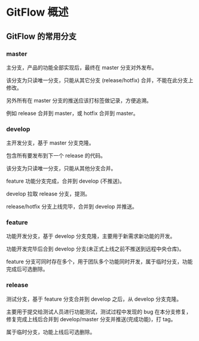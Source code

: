 # GitFlow 概述

## GitFlow 的常用分支

### master

主分支，产品的功能全部实现后，最终在 master 分支对外发布。

该分支为只读唯一分支，只能从其它分支 (release/hotfix) 合并，不能在此分支上修改。

另外所有在 master 分支的推送应该打标签做记录，方便追溯。

例如 release 合并到 master，或 hotfix 合并到 master。

### develop

主开发分支，基于 master 分支克隆。

包含所有要发布到下一个 release 的代码。

该分支为只读唯一分支，只能从其他分支合并。

feature 功能分支完成，合并到 develop (不推送)。

develop 拉取 release 分支，提测。

release/hotfix 分支上线完毕，合并到 develop 并推送。

### feature

功能开发分支，基于 develop 分支克隆，主要用于新需求新功能的开发。

功能开发完毕后合到 develop 分支(未正式上线之前不推送到远程中央仓库)。

feature 分支可同时存在多个，用于团队多个功能同时开发，属于临时分支，功能完成后可选删除。

### release

测试分支，基于 feature 分支合并到 develop 之后，从 develop 分支克隆。

主要用于提交给测试人员进行功能测试，测试过程中发现的 bug 在本分支修复，修复完成上线后合并到 develop/master 分支并推送(完成功能)，打 tag。

属于临时分支，功能上线后可选删除。